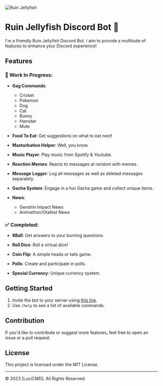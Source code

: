 ![Ruin Jellyfish](./art/RuinJellyfish.png)

# Ruin Jellyfish Discord Bot 🌌

I'm a friendly Ruin Jellyfish Discord Bot. I aim to provide a multitude of features to enhance your Discord experience!

## Features

### 🚧 Work In Progress:

- **Gag Commands**: 
  - Cricket
  - Pokemon
  - Dog
  - Cat
  - Bunny
  - Hamster
  - Mute
  
- **Food To Eat**: Get suggestions on what to eat next!
  
- **Masturbation Helper**: Well, you know.
  
- **Music Player**: Play music from Spotify & Youtube.
  
- **Reaction Memes**: Reacts to messages at random with memes.
  
- **Message Logger**: Log all messages as well as deleted messages separately.
  
- **Gacha System**: Engage in a fun Gacha game and collect unique items.
  
- **News**:
  - Genshin Impact News
  - Animethon/Otafest News

### ✅ Completed:

- **8Ball**: Get answers to your burning questions.
  
- **Roll Dice**: Roll a virtual dice!
  
- **Coin Flip**: A simple heads or tails game.
  
- **Polls**: Create and participate in polls.
  
- **Special Currency**: Unique currency system.

## Getting Started

1. Invite the bot to your server using [this link]([#](https://discord.com/api/oauth2/authorize?client_id=1082783458012708875&permissions=8&scope=bot)).
2. Use `/help` to see a list of available commands.

## Contribution

If you'd like to contribute or suggest more features, feel free to open an issue or a pull request.

## License

This project is licensed under the MIT License.

---

© 2023 [LuciCMD]. All Rights Reserved.
